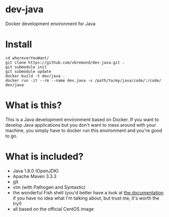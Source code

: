 # dev-java
Docker development environment for Java

# Install
    cd whereverYouWant/
    git clone https://github.com/vbremond/dev-java.git .
    git submodule init
    git submodule update
    docker build -t dev/java .
    docker run -it --rm --name dev.java -v /path/to/my/java/code/:/code/ dev/java

# What is this?

This is a Java development environment based on Docker.
If you want to develop Java applications but you don't want to mess around with your machine, you simply have to docker run this environment and you're good to go.

# What is included?

- Java 1.8.0 (OpenJDK)
- Apache Maven 3.3.3
- git
- vim (with Pathogen and Syntastic)
- the wonderful Fish shell (you'd better have a look at [the documentation](http://fishshell.com/docs/current/) if you have no idea what I'm talking about, but trust me, it's worth the try!)
- all based on the official CentOS image

